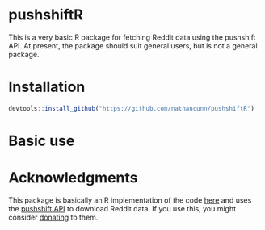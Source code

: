 # pushshiftR

This is a very basic R package for fetching Reddit data using the pushshift API. At present, the package should suit general users, but is not a general package.

# Installation

``` r
devtools::install_github("https://github.com/nathancunn/pushshiftR")
```

# Basic use


# Acknowledgments
This package is basically an R implementation of the code [here](https://medium.com/@RareLoot/using-pushshifts-api-to-extract-reddit-submissions-fb517b286563) and uses the [pushshift API](https://pushshift.io/) to download Reddit data. If you use this, you might consider [donating](https://pushshift.io/donations/) to them.
